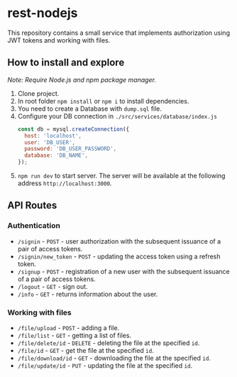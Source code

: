 # rest-nodejs
This repository contains a small service that implements authorization using JWT tokens and working with files.
## How to install and explore
_Note: Require Node.js and npm package manager._

1. Clone project.
2. In root folder `npm install` or `npm i` to install dependencies.
3. You need to create a Database with `dump.sql` file.
4. Configure your DB connection in `./src/services/database/index.js`
    ```js
    const db = mysql.createConnection({
      host: 'localhost',
      user: 'DB_USER',
      password: 'DB_USER_PASSWORD',
      database: 'DB_NAME',
    });
    ```
5. `npm run dev` to start server. The server will be available at the following address `http://localhost:3000`.

## API Routes
### Authentication

+ `/signin` - `POST` - user authorization with the subsequent issuance of a pair of access tokens.
+ `/signin/new_token` - `POST` - updating the access token using a refresh token.
+ `/signup` - `POST` - registration of a new user with the subsequent issuance of a pair of access tokens.
+ `/logout` - `GET` - sign out.
+ `/info` - `GET` - returns information about the user.

### Working with files

+ `/file/upload` - `POST` - adding a file.
+ `/file/list` - `GET` - getting a list of files.
+ `/file/delete/id` - `DELETE` - deleting the file at the specified `id`.
+ `/file/id` - `GET` - get the file at the specified `id`.
+ `/file/download/id` - `GET` - downloading the file at the specified `id`.
+ `/file/update/id` - `PUT` - updating the file at the specified `id`.